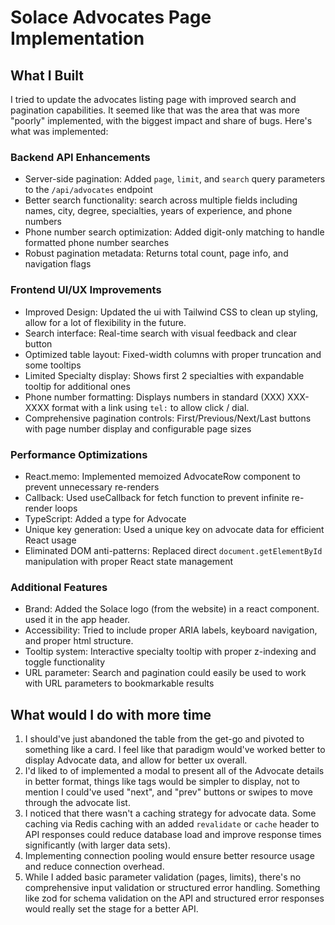 # Solace Advocates Page Implementation

## What I Built

I tried to update the advocates listing page with improved search and pagination capabilities. It seemed like that was the area that was more "poorly" implemented, with the biggest impact and share of bugs. Here's what was implemented:

### Backend API Enhancements

- Server-side pagination: Added `page`, `limit`, and `search` query parameters to the `/api/advocates` endpoint
- Better search functionality: search across multiple fields including names, city, degree, specialties, years of experience, and phone numbers
- Phone number search optimization: Added digit-only matching to handle formatted phone number searches
- Robust pagination metadata: Returns total count, page info, and navigation flags

### Frontend UI/UX Improvements

- Improved Design: Updated the ui with Tailwind CSS to clean up styling, allow for a lot of flexibility in the future.
- Search interface: Real-time search with visual feedback and clear button
- Optimized table layout: Fixed-width columns with proper truncation and some tooltips
- Limited Specialty display: Shows first 2 specialties with expandable tooltip for additional ones
- Phone number formatting: Displays numbers in standard (XXX) XXX-XXXX format with a link using `tel:` to allow click / dial.
- Comprehensive pagination controls: First/Previous/Next/Last buttons with page number display and configurable page sizes

### Performance Optimizations

- React.memo: Implemented memoized AdvocateRow component to prevent unnecessary re-renders
- Callback: Used useCallback for fetch function to prevent infinite re-render loops
- TypeScript: Added a type for Advocate
- Unique key generation: Used a unique key on advocate data for efficient React usage
- Eliminated DOM anti-patterns: Replaced direct `document.getElementById` manipulation with proper React state management

### Additional Features

- Brand: Added the Solace logo (from the website) in a react component. used it in the app header.
- Accessibility: Tried to include proper ARIA labels, keyboard navigation, and proper html structure.
- Tooltip system: Interactive specialty tooltip with proper z-indexing and toggle functionality
- URL parameter: Search and pagination could easily be used to work with URL parameters to bookmarkable results

## What would I do with more time

1. I should've just abandoned the table from the get-go and pivoted to something like a card. I feel like that paradigm would've worked better to display Advocate data, and allow for better ux overall.
2. I'd liked to of implemented a modal to present all of the Advocate details in better format, things like tags would be simpler to display, not to mention I could've used "next", and "prev" buttons or swipes to move through the advocate list.
3. I noticed that there wasn't a caching strategy for advocate data. Some caching via Redis caching with an added `revalidate` or `cache` header to API responses could reduce database load and improve response times significantly (with larger data sets).
4. Implementing connection pooling would ensure better resource usage and reduce connection overhead.
5. While I added basic parameter validation (pages, limits), there's no comprehensive input validation or structured error handling. Something like zod for schema validation on the API and structured error responses would really set the stage for a better API.
